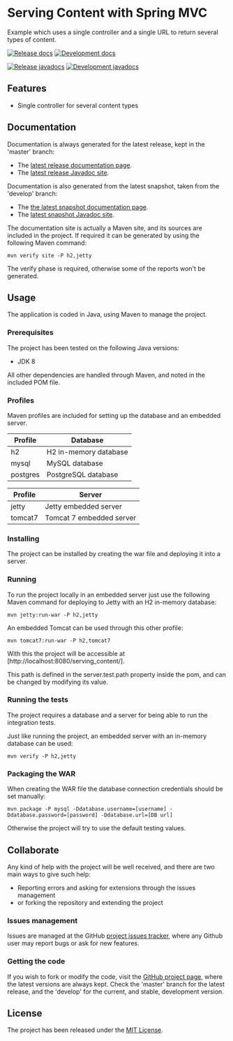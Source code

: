 # Serving Content with Spring MVC

Example which uses a single controller and a single URL to return several types of content.

[![Release docs](https://img.shields.io/badge/docs-release-blue.svg)][site-release]
[![Development docs](https://img.shields.io/badge/docs-develop-blue.svg)][site-develop]

[![Release javadocs](https://img.shields.io/badge/javadocs-release-blue.svg)][javadoc-release]
[![Development javadocs](https://img.shields.io/badge/javadocs-develop-blue.svg)][javadoc-develop]

## Features

- Single controller for several content types

## Documentation

Documentation is always generated for the latest release, kept in the 'master' branch:

- The [latest release documentation page][site-release].
- The [latest release Javadoc site][javadoc-release].

Documentation is also generated from the latest snapshot, taken from the 'develop' branch:

- The [the latest snapshot documentation page][site-develop].
- The [latest snapshot Javadoc site][javadoc-develop].

The documentation site is actually a Maven site, and its sources are included in the project. If required it can be generated by using the following Maven command:

```
mvn verify site -P h2,jetty
```

The verify phase is required, otherwise some of the reports won't be generated.

## Usage

The application is coded in Java, using Maven to manage the project.

### Prerequisites

The project has been tested on the following Java versions:
* JDK 8

All other dependencies are handled through Maven, and noted in the included POM file.

### Profiles

Maven profiles are included for setting up the database and an embedded server.

| Profile  | Database              |
|----------|-----------------------|
| h2       | H2 in-memory database |
| mysql    | MySQL database        |
| postgres | PostgreSQL database   |

| Profile  | Server                   |
|----------|--------------------------|
| jetty    | Jetty embedded server    |
| tomcat7  | Tomcat 7 embedded server |

### Installing

The project can be installed by creating the war file and deploying it into a server.

### Running

To run the project locally in an embedded server just use the following Maven command for deploying to Jetty with an H2 in-memory database:

```
mvn jetty:run-war -P h2,jetty
```

An embedded Tomcat can be used through this other profile:

```
mvn tomcat7:run-war -P h2,tomcat7
```

With this the project will be accessible at [http://localhost:8080/serving_content/].

This path is defined in the server.test.path property inside the pom, and can be changed by modifying its value.

### Running the tests

The project requires a database and a server for being able to run the integration tests.

Just like running the project, an embedded server with an in-memory database can be used:

```
mvn verify -P h2,jetty
```

### Packaging the WAR

When creating the WAR file the database connection credentials should be set manually:

```
mvn package -P mysql -Ddatabase.username=[username] -Ddatabase.password=[password] -Ddatabase.url=[DB url]
```

Otherwise the project will try to use the default testing values.

## Collaborate

Any kind of help with the project will be well received, and there are two main ways to give such help:

- Reporting errors and asking for extensions through the issues management
- or forking the repository and extending the project

### Issues management

Issues are managed at the GitHub [project issues tracker][issues], where any Github user may report bugs or ask for new features.

### Getting the code

If you wish to fork or modify the code, visit the [GitHub project page][scm], where the latest versions are always kept. Check the 'master' branch for the latest release, and the 'develop' for the current, and stable, development version.

## License

The project has been released under the [MIT License][license].

[issues]: https://github.com/bernardo-mg/spring-mvc-serving-content-example/issues
[javadoc-develop]: http://docs.bernardomg.com/development/spring-mvc-serving-content-example/apidocs
[javadoc-release]: http://docs.bernardomg.com/spring-mvc-serving-content-example/apidocs
[license]: http://www.opensource.org/licenses/mit-license.php
[scm]: https://github.com/bernardo-mg/spring-mvc-serving-content-example
[site-develop]: http://docs.bernardomg.com/development/spring-mvc-serving-content-example
[site-release]: http://docs.bernardomg.com/spring-mvc-serving-content-example
